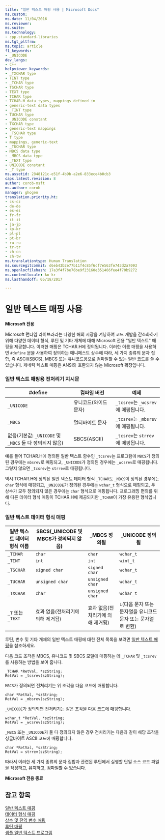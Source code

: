 ```yaml
---
title: "일반 텍스트 매핑 사용 | Microsoft Docs"
ms.custom: 
ms.date: 11/04/2016
ms.reviewer: 
ms.suite: 
ms.technology:
- cpp-standard-libraries
ms.tgt_pltfrm: 
ms.topic: article
f1_keywords:
- _UNICODE
dev_langs:
- C++
helpviewer_keywords:
- _TXCHAR type
- TINT type
- _TCHAR type
- TSCHAR type
- TEXT type
- TCHAR type
- TCHAR.H data types, mappings defined in
- generic-text data types
- _TINT type
- TUCHAR type
- _UNICODE constant
- TXCHAR type
- generic-text mappings
- _TSCHAR type
- T type
- mappings, generic-text
- _TUCHAR type
- MBCS data type
- _MBCS data type
- _TEXT type
- UNICODE constant
- _T type
ms.assetid: 2848121c-e51f-4b9b-a2e6-833ece4b0cb3
caps.latest.revision: 8
author: corob-msft
ms.author: corob
manager: ghogen
translation.priority.ht:
- cs-cz
- de-de
- es-es
- fr-fr
- it-it
- ja-jp
- ko-kr
- pl-pl
- pt-br
- ru-ru
- tr-tr
- zh-cn
- zh-tw
ms.translationtype: Human Translation
ms.sourcegitcommit: d6eb43b2e77b11f4c85f6cf7e563fe743d2a7093
ms.openlocfilehash: 17a3f4f7be76be9f23160e351466fee4f70b9272
ms.contentlocale: ko-kr
ms.lasthandoff: 05/18/2017

---
```

# <a name="using-generic-text-mappings"></a>일반 텍스트 매핑 사용
**Microsoft 전용**  
  
 Microsoft 런타임 라이브러리는 다양한 해외 시장을 겨냥하여 코드 개발을 간소화하기 위해 다양한 데이터 형식, 루틴 및 기타 개체에 대해 Microsoft 전용 "일반 텍스트" 매핑을 제공합니다. 이러한 매핑은 TCHAR.H에 정의됩니다. 이러한 이름 매핑을 사용하면 `#define` 문을 사용하여 정의하는 매니페스트 상수에 따라, 세 가지 종류의 문자 집합, 즉 ASCII(SBCS), MBCS 또는 유니코드용으로 컴파일할 수 있는 일반 코드를 쓸 수 있습니다. 제네릭 텍스트 매핑은 ANSI와 호환되지 않는 Microsoft 확장입니다.  
  
### <a name="preprocessor-directives-for-generic-text-mappings"></a>일반 텍스트 매핑용 전처리기 지시문  
  
|#define|컴파일 버전|예제|  
|--------------|----------------------|-------------|  
|`_UNICODE`|유니코드(와이드 문자)|`_tcsrev`는 `_wcsrev`에 매핑됩니다.|  
|`_MBCS`|멀티바이트 문자|`_tcsrev`는 `_mbsrev`에 매핑됩니다.|  
|없음(기본값: `_UNICODE` 및 `_MBCS` 둘 다 정의되지 않음)|SBCS(ASCII)|`_tcsrev`는 `strrev`에 매핑됩니다.|  
  
 예를 들어 TCHAR.H에 정의된 일반 텍스트 함수인 `_tcsrev`는 프로그램에 `MBCS`가 정의된 경우에는 `mbsrev`로 매핑되고, `_UNICODE`가 정의된 경우에는 `_wcsrev`로 매핑됩니다. 그렇지 않으면 `_tcsrev`는 `strrev`로 매핑됩니다.  
  
 역시 TCHAR.H에 정의된 일반 텍스트 데이터 형식 `_TCHAR`도 `_MBCS`이 정의된 경우에는 `char` 형식에 매핑되고, `_UNICODE`가 정의된 경우에는 `wchar_t` 형식으로 매핑되고, 두 상수가 모두 정의되지 않은 경우에는 `char` 형식으로 매핑됩니다. 프로그래밍 편의를 위해 다른 데이터 형식 매핑이 TCHAR.H에 제공되지만 `_TCHAR`이 가장 유용한 형식입니다.  
  
### <a name="generic-text-data-type-mappings"></a>일반 텍스트 데이터 형식 매핑  
  
|일반 텍스트 데이터 형식 이름|SBCS(_UNICODE 및 MBCS가 정의되지 않음)|_MBCS 정의됨|_UNICODE 정의됨|  
|----------------------------------|--------------------------------------------|--------------------|-----------------------|  
|`_TCHAR`|`char`|`char`|`wchar_t`|  
|`_TINT`|`int`|`int`|`wint_t`|  
|`_TSCHAR`|`signed char`|`signed char`|`wchar_t`|  
|`_TUCHAR`|`unsigned char`|`unsigned char`|`wchar_t`|  
|`_TXCHAR`|`char`|`unsigned char`|`wchar_t`|  
|`_T` 또는 `_TEXT`|효과 없음(전처리기에 의해 제거됨)|효과 없음(전처리기에 의해 제거됨)|`L`(다음 문자 또는 문자열을 유니코드 문자 또는 문자열로 변환)|  
  
 루틴, 변수 및 기타 개체의 일반 텍스트 매핑에 대한 전체 목록을 보려면 [일반 텍스트 매핑](../c-runtime-library/generic-text-mappings.md)을 참조하세요.  
  
 다음 코드 조각은 MBCS, 유니코드 및 SBCS 모델에 매핑하는 데 `_TCHAR` 및 `_tcsrev`를 사용하는 방법을 보여 줍니다.  
  
```  
_TCHAR *RetVal, *szString;  
RetVal = _tcsrev(szString);  
```  
  
 `MBCS`가 정의되면 전처리기는 위 조각을 다음 코드에 매핑합니다.  
  
```  
char *RetVal, *szString;  
RetVal = _mbsrev(szString);  
```  
  
 `_UNICODE`가 정의되면 전처리기는 같은 조각을 다음 코드에 매핑합니다.  
  
```  
wchar_t *RetVal, *szString;  
RetVal = _wcsrev(szString);  
```  
  
 `_MBCS` 또는 `_UNICODE`가 둘 다 정의되지 않은 경우 전처리기는 다음과 같이 해당 조각을 싱글바이트 ASCII 코드에 매핑합니다.  
  
```  
char *RetVal, *szString;  
RetVal = strrev(szString);  
```  
  
 따라서 이러한 세 가지 종류의 문자 집합과 관련된 루틴에서 실행할 단일 소스 코드 파일을 작성하고, 유지하고, 컴파일할 수 있습니다.  
  
 **Microsoft 전용 종료**  
  
## <a name="see-also"></a>참고 항목  
 [일반 텍스트 매핑](../c-runtime-library/generic-text-mappings.md)   
 [데이터 형식 매핑](../c-runtime-library/data-type-mappings.md)   
 [상수 및 전역 변수 매핑](../c-runtime-library/constant-and-global-variable-mappings.md)   
 [루틴 매핑](../c-runtime-library/routine-mappings.md)   
 [샘플 일반 텍스트 프로그램](../c-runtime-library/a-sample-generic-text-program.md)
